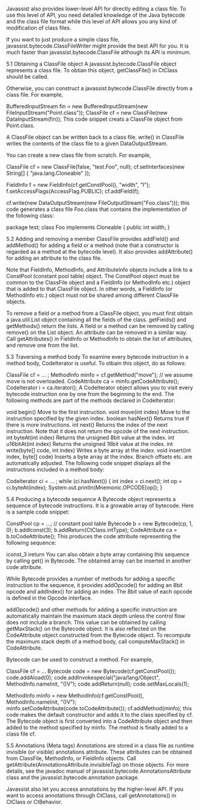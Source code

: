 Javassist also provides lower-level API for directly editing a class file. To use this level of API, you need detailed knowledge of the Java bytecode and the class file format while this level of API allows you any kind of modification of class files.

If you want to just produce a simple class file, javassist.bytecode.ClassFileWriter might provide the best API for you. It is much faster than javassist.bytecode.ClassFile although its API is minimum.

5.1 Obtaining a ClassFile object
A javassist.bytecode.ClassFile object represents a class file. To obtian this object, getClassFile() in CtClass should be called.

Otherwise, you can construct a javassist.bytecode.ClassFile directly from a class file. For example,

BufferedInputStream fin
    = new BufferedInputStream(new FileInputStream("Point.class"));
ClassFile cf = new ClassFile(new DataInputStream(fin));
This code snippet creats a ClassFile object from Point.class.

A ClassFile object can be written back to a class file. write() in ClassFile writes the contents of the class file to a given DataOutputStream.

You can create a new class file from scratch. For example,

ClassFile cf = new ClassFile(false, "test.Foo", null);
cf.setInterfaces(new String[] { "java.lang.Cloneable" });
 
FieldInfo f = new FieldInfo(cf.getConstPool(), "width", "I");
f.setAccessFlags(AccessFlag.PUBLIC);
cf.addField(f);

cf.write(new DataOutputStream(new FileOutputStream("Foo.class")));
this code generates a class file Foo.class that contains the implementation of the following class:

package test;
class Foo implements Cloneable {
    public int width;
}


5.2 Adding and removing a member
ClassFile provides addField() and addMethod() for adding a field or a method (note that a constructor is regarded as a method at the bytecode level). It also provides addAttribute() for adding an attribute to the class file.

Note that FieldInfo, MethodInfo, and AttributeInfo objects include a link to a ConstPool (constant pool table) object. The ConstPool object must be common to the ClassFile object and a FieldInfo (or MethodInfo etc.) object that is added to that ClassFile object. In other words, a FieldInfo (or MethodInfo etc.) object must not be shared among different ClassFile objects.

To remove a field or a method from a ClassFile object, you must first obtain a java.util.List object containing all the fields of the class. getFields() and getMethods() return the lists. A field or a method can be removed by calling remove() on the List object. An attribute can be removed in a similar way. Call getAttributes() in FieldInfo or MethodInfo to obtain the list of attributes, and remove one from the list.



5.3 Traversing a method body
To examine every bytecode instruction in a method body, CodeIterator is useful. To otbain this object, do as follows:

ClassFile cf = ... ;
MethodInfo minfo = cf.getMethod("move");    // we assume move is not overloaded.
CodeAttribute ca = minfo.getCodeAttribute();
CodeIterator i = ca.iterator();
A CodeIterator object allows you to visit every bytecode instruction one by one from the beginning to the end. The following methods are part of the methods declared in CodeIterator:

void begin()
Move to the first instruction.
void move(int index)
Move to the instruction specified by the given index.
boolean hasNext()
Returns true if there is more instructions.
int next()
Returns the index of the next instruction.
Note that it does not return the opcode of the next instruction.
int byteAt(int index)
Returns the unsigned 8bit value at the index.
int u16bitAt(int index)
Returns the unsigned 16bit value at the index.
int write(byte[] code, int index)
Writes a byte array at the index.
void insert(int index, byte[] code)
Inserts a byte array at the index. Branch offsets etc. are automatically adjusted.
The following code snippet displays all the instructions included in a method body:

CodeIterator ci = ... ;
while (ci.hasNext()) {
    int index = ci.next();
    int op = ci.byteAt(index);
    System.out.println(Mnemonic.OPCODE[op]);
}


5.4 Producing a bytecode sequence
A Bytecode object represents a sequence of bytecode instructions. It is a growable array of bytecode. Here is a sample code snippet:

ConstPool cp = ...;    // constant pool table
Bytecode b = new Bytecode(cp, 1, 0);
b.addIconst(3);
b.addReturn(CtClass.intType);
CodeAttribute ca = b.toCodeAttribute();
This produces the code attribute representing the following sequence:

iconst_3
ireturn
You can also obtain a byte array containing this sequence by calling get() in Bytecode. The obtained array can be inserted in another code attribute.

While Bytecode provides a number of methods for adding a specific instruction to the sequence, it provides addOpcode() for adding an 8bit opcode and addIndex() for adding an index. The 8bit value of each opcode is defined in the Opcode interface.

addOpcode() and other methods for adding a specific instruction are automatically maintain the maximum stack depth unless the control flow does not include a branch. This value can be obtained by calling getMaxStack() on the Bytecode object. It is also reflected on the CodeAttribute object constructed from the Bytecode object. To recompute the maximum stack depth of a method body, call computeMaxStack() in CodeAttribute.

Bytecode can be used to construct a method. For example,

ClassFile cf = ...
Bytecode code = new Bytecode(cf.getConstPool());
code.addAload(0);
code.addInvokespecial("java/lang/Object", MethodInfo.nameInit, "()V");
code.addReturn(null);
code.setMaxLocals(1);

MethodInfo minfo = new MethodInfo(cf.getConstPool(), MethodInfo.nameInit, "()V");
minfo.setCodeAttribute(code.toCodeAttribute());
cf.addMethod(minfo);
this code makes the default constructor and adds it to the class specified by cf. The Bytecode object is first converted into a CodeAttribute object and then added to the method specified by minfo. The method is finally added to a class file cf.



5.5 Annotations (Meta tags)
Annotations are stored in a class file as runtime invisible (or visible) annotations attribute. These attributes can be obtained from ClassFile, MethodInfo, or FieldInfo objects. Call getAttribute(AnnotationsAttribute.invisibleTag) on those objects. For more details, see the javadoc manual of javassist.bytecode.AnnotationsAttribute class and the javassist.bytecode.annotation package.

Javassist also let you access annotations by the higher-level API. If you want to access annotations through CtClass, call getAnnotations() in CtClass or CtBehavior.

